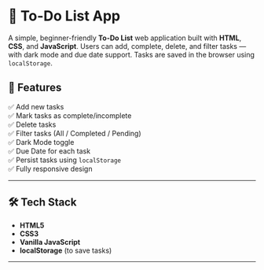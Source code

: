 # 📝 To-Do List App

A simple, beginner-friendly **To-Do List** web application built with **HTML**, **CSS**, and **JavaScript**. Users can add, complete, delete, and filter tasks — with dark mode and due date support. Tasks are saved in the browser using `localStorage`.


## 🚀 Features

✅ Add new tasks  
✅ Mark tasks as complete/incomplete  
✅ Delete tasks  
✅ Filter tasks (All / Completed / Pending)  
✅ Dark Mode toggle  
✅ Due Date for each task  
✅ Persist tasks using `localStorage`  
✅ Fully responsive design  

---

## 🛠️ Tech Stack

- **HTML5**
- **CSS3**
- **Vanilla JavaScript**
- **localStorage** (to save tasks)

---


